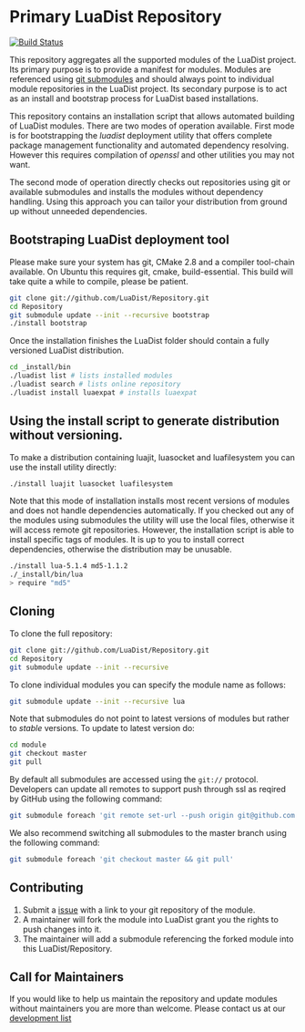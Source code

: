 Primary LuaDist Repository
==========================

[![Build Status](https://secure.travis-ci.org/LuaDist/Repository.png?branch=master)](http://travis-ci.org/LuaDist/Repository)

This repository aggregates all the supported modules of the LuaDist project. Its primary purpose is to provide a manifest for modules. Modules are referenced using [git submodules][sub] and should always point to individual module repositories in the LuaDist project. Its secondary purpose is to act as an install and bootstrap process for LuaDist based installations.

This repository contains an installation script that allows automated building of LuaDist modules. There are two modes of operation available. First mode is for bootstrapping the _luadist_ deployment utility that offers complete package management functionality and automated dependency resolving. However this requires compilation of _openssl_ and other utilities you may not want.

The second mode of operation directly checks out repositories using git or available submodules and installs the modules without dependency handling. Using this approach you can tailor your distribution from ground up without unneeded dependencies.

Bootstraping LuaDist deployment tool
---

Please make sure your system has git, CMake 2.8  and a compiler tool-chain available. On Ubuntu this requires git, cmake, build-essential. This build will take quite a while to compile, please be patient.

```bash
git clone git://github.com/LuaDist/Repository.git
cd Repository
git submodule update --init --recursive bootstrap
./install bootstrap
```

Once the installation finishes the LuaDist folder should contain a fully versioned LuaDist distribution.

```bash
cd _install/bin
./luadist list # lists installed modules
./luadist search # lists online repository
./luadist install luaexpat # installs luaexpat
```

Using the install script to generate distribution without versioning.
---

To make a distribution containing luajit, luasocket and luafilesystem you can use the install utility directly:

```bash
./install luajit luasocket luafilesystem
```

Note that this mode of installation installs most recent versions of modules and does not handle dependencies automatically. If you checked out any of the modules using submodules the utility will use the local files, otherwise it will access remote git repositories. However, the installation script is able to install specific tags of modules. It is up to you to install correct dependencies, otherwise the distribution may be unusable.

```bash
./install lua-5.1.4 md5-1.1.2 
./_install/bin/lua
> require "md5"
```

Cloning
-------

To clone the full repository:

```bash	
git clone git://github.com/LuaDist/Repository.git
cd Repository
git submodule update --init --recursive
```

To clone individual modules you can specify the module name as follows:

```bash
git submodule update --init --recursive lua
```

Note that submodules do not point to latest versions of modules but rather to _stable_ versions. To update to latest version do:

```bash
cd module
git checkout master
git pull
```

By default all submodules are accessed using the `git://` protocol. Developers can update all remotes to support push through ssl as reqired by GitHub using the following command:

```bash
git submodule foreach 'git remote set-url --push origin git@github.com:LuaDist/$path.git'
```

We also recommend switching all submodules to the master branch using the following command:

```bash
git submodule foreach 'git checkout master && git pull'
```

Contributing
------------

1. Submit a [issue][issue] with a link to your git repository of the module.
2. A maintainer will fork the module into LuaDist grant you the rights to push changes into it.
3. The maintainer will add a submodule referencing the forked module into this LuaDist/Repository.

Call for Maintainers
--------------------

If you would like to help us maintain the repository and update modules without maintainers you are more than welcome. Please contact us at our [development list][mail]

[sub]: http://github.com/guides/developing-with-submodules
[issue]: http://github.com/LuaDist/Repository/issues
[mail]: http://groups.google.com/group/luadist
